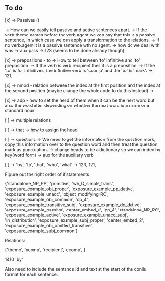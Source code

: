 ## To do

[x] -> Passives ()

 -> How can we easily tell passive and active sentences apart. 
 -> If the verb.theme comes before the verb.agent we can say that this is a passive sentence, in which case we can apply a transformation to the relations.
 -> If no verb.agent it is a passive sentence wth no agent. 
 -> how do we deal with was
 -> aux:pass
 -> 123 (seems to be done already though)

[x] -> prepositions - to
    -> How to tell between 'to' infinitive and 'to' preposition. 
    -> If the verb is verb.recipient then it is a preposition.
    -> If the 'to' is for infinitives, the infinitive verb is 'ccomp' and  the 'to' is 'mark'. 
    -> 121, 

[x] -> nmod - relation between the index at the first position and the index at the second position (maybe change the whole code to do this instead)
    -> 

[x] -> adp - how to set the head of them when it can be the next word but also the word after depending on whether the next word is a name or a standard noun

[ ] -> multiple relations

[ ] -> that 
    -> how to assign the head

[ ] -> questions
    -> We need to get the information from the question mark, copy this information over to the question word and then treat the question mark as punctuation. 
    -> change heads to be a dictionary so we can index by key(word form)
    -> aux for the auxiliary verb

[ ] -> 'by', 'to', 'that', 'who', 'what'
    -> 123, 121, 



Figure out the right order of if statements

{'standalone_NP_PP', 'primitive', 'wh_Q_simple_trans', 'exposure_example_obj_proper', 'exposure_example_pp_dative', 'exposure_example_unacc', 'object_modifying_RC', 'exposure_example_obj_common', 'cp_4', 'exposure_example_transitive_subj', 'exposure_example_do_dative', 'exposure_example_passive', 'center_embed_4', 'pp_4', 'standalone_NP_RC', 'exposure_example_active', 'exposure_example_unacc_subj', 'in_distribution', 'exposure_example_subj_proper', 'center_embed_2', 'exposure_example_obj_omitted_transitive', 'exposure_example_subj_common'}

Relations:

{'theme', 'xcomp', 'recipient', 'ccomp', }

1410
'by'


Also need to include the sentence id and text at the start of the conllu format for each sentence. 

